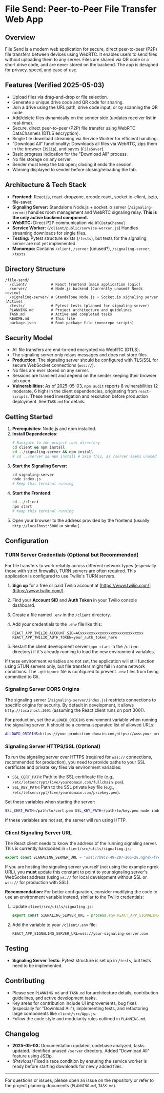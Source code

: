 # File Send: Peer-to-Peer File Transfer Web App

## Overview

File Send is a modern web application for secure, direct peer-to-peer (P2P) file transfers between devices using WebRTC. It enables users to send files without uploading them to any server. Files are shared via QR code or a short drive code, and are never stored on the backend. The app is designed for privacy, speed, and ease of use.

## Features (Verified 2025-05-03)

- Upload files via drag-and-drop or file selection.
- Generate a unique drive code and QR code for sharing.
- Join a drive using the URL path, drive code input, or by scanning the QR code.
- Add/delete files dynamically on the sender side (updates receiver list in real-time).
- Secure, direct peer-to-peer (P2P) file transfer using WebRTC DataChannels (DTLS encryption).
- Single file download streaming via Service Worker for efficient handling.
- "Download All" functionality: Downloads all files via WebRTC, zips them in the browser (`JSZip`), and saves (`FileSaver`).
- Basic progress indication for the "Download All" process.
- No file storage on any server.
- Sender must keep the tab open; closing it ends the session.
- Warning displayed to sender before closing/reloading the tab.

## Architecture & Tech Stack

- **Frontend:** React.js, react-dropzone, qrcode.react, socket.io-client, jszip, file-saver.
- **Signaling Server:** Standalone Node.js + socket.io server (`/signaling-server`) handles room management and WebRTC signaling relay. **This is the only active backend component.**
- **WebRTC:** Direct P2P communication via `RTCDataChannel`.
- **Service Worker:** (`/client/public/service-worker.js`) Handles streaming downloads for single files.
- **Testing:** Pytest structure exists (`/tests`), but tests for the signaling server are not yet implemented.
- **Monorepo:** Contains `/client`, `/server` (unused?), `/signaling-server`, `/tests`.

## Directory Structure

```
/file-send/
  /client/           # React frontend (main application logic)
  /server/           # Node.js backend (Currently unused? Needs review)
  /signaling-server/ # Standalone Node.js + Socket.io signaling server (Active)
  /tests/            # Pytest tests (planned for signaling-server)
  PLANNING.md        # Project architecture and guidelines
  TASK.md            # Active and completed tasks
  README.md          # This file
  package.json       # Root package file (monorepo scripts)
```

## Security Model

- All file transfers are end-to-end encrypted via WebRTC (DTLS).
- The signaling server only relays messages and does not store files.
- **Production:** The signaling server should be configured with TLS/SSL for secure WebSocket connections (`wss://`).
- No files are ever stored on any server.
- Sessions are transient and depend on the sender keeping their browser tab open.
- **Vulnerabilities:** As of 2025-05-03, `npm audit` reports 8 vulnerabilities (2 moderate, 6 high) in the client dependencies, originating from `react-scripts`. These need investigation and resolution before production deployment. See `TASK.md` for details.

## Getting Started

1.  **Prerequisites:** Node.js and npm installed.
2.  **Install Dependencies:**
    ```sh
    # Navigate to the project root directory
    cd client && npm install
    cd ../signaling-server && npm install
    # cd ../server && npm install # Skip this, as /server seems unused
    ```
3.  **Start the Signaling Server:**
    ```sh
    cd signaling-server
    node index.js
    # Keep this terminal running
    ```
4.  **Start the Frontend:**
    ```sh
    cd ../client
    npm start
    # Keep this terminal running
    ```
5.  Open your browser to the address provided by the frontend (usually `http://localhost:3000` or similar).

## Configuration

### TURN Server Credentials (Optional but Recommended)

For file transfers to work reliably across different network types (especially those with strict firewalls), TURN servers are often required. This application is configured to use Twilio's TURN servers.

1.  **Sign up** for a free or paid Twilio account at [https://www.twilio.com/](https://www.twilio.com/).
2.  Find your **Account SID** and **Auth Token** in your Twilio console dashboard.
3.  Create a file named `.env` in the `/client` directory.
4.  Add your credentials to the `.env` file like this:

    ```dotenv
    REACT_APP_TWILIO_ACCOUNT_SID=ACxxxxxxxxxxxxxxxxxxxxxxxxxxxxx
    REACT_APP_TWILIO_AUTH_TOKEN=your_auth_token_here
    ```

5.  Restart the client development server (`npm start` in the `/client` directory) if it's already running to load the new environment variables.

If these environment variables are not set, the application will still function using STUN servers only, but file transfers might fail in some network conditions. The `.gitignore` file is configured to prevent `.env` files from being committed to Git.

### Signaling Server CORS Origins

The signaling server (`/signaling-server/index.js`) restricts connections to specific origins for security. By default in development, it allows `http://localhost:3001` (assuming the React client runs on port 3001).

For production, set the `ALLOWED_ORIGINS` environment variable when running the signaling server. It should be a comma-separated list of allowed URLs:

```bash
ALLOWED_ORIGINS=https://your-production-domain.com,https://www.your-production-domain.com node index.js
```
### Signaling Server HTTPS/SSL (Optional)

To run the signaling server over HTTPS (required for `wss://` connections, recommended for production), you need to provide paths to your SSL certificate and private key files via environment variables:

-   `SSL_CERT_PATH`: Path to the SSL certificate file (e.g., `/etc/letsencrypt/live/yourdomain.com/fullchain.pem`).
-   `SSL_KEY_PATH`: Path to the SSL private key file (e.g., `/etc/letsencrypt/live/yourdomain.com/privkey.pem`).

Set these variables when starting the server:

```bash
SSL_CERT_PATH=/path/to/cert.pem SSL_KEY_PATH=/path/to/key.pem node index.js
```

If these variables are not set, the server will run using HTTP.
### Client Signaling Server URL

The React client needs to know the address of the running signaling server. This is currently hardcoded in `client/src/utils/signaling.js`:

```javascript
export const SIGNALING_SERVER_URL = "wss://b9c2-49-207-206-28.ngrok-free.app"; // Example URL
```

If you are hosting the signaling server yourself (not using the example ngrok URL), you **must** update this constant to point to your signaling server's WebSocket address (using `ws://` for local development without SSL or `wss://` for production with SSL).

**Recommendation:** For better configuration, consider modifying the code to use an environment variable instead, similar to the Twilio credentials:

1.  Update `client/src/utils/signaling.js`:
    ```javascript
    export const SIGNALING_SERVER_URL = process.env.REACT_APP_SIGNALING_SERVER_URL || "ws://localhost:3000"; // Default for local dev
    ```
2.  Add the variable to your `/client/.env` file:
    ```dotenv
    REACT_APP_SIGNALING_SERVER_URL=wss://your-signaling-server.com
    ```
## Testing

- **Signaling Server Tests:** Pytest structure is set up in `/tests`, but tests need to be implemented.

## Contributing

- Please see `PLANNING.md` and `TASK.md` for architecture details, contribution guidelines, and active development tasks.
- Key areas for contribution include UI improvements, bug fixes (especially for "Download All"), implementing tests, and refactoring large components like `client/src/App.js`.
- Follow the code style and modularity rules outlined in `PLANNING.md`.

## Changelog

- **2025-05-03:** Documentation updated, codebase analyzed, tasks updated. Identified unused `/server` directory. Added "Download All" feature using JSZip.
- _(Previous)_ Fixed a race condition by ensuring the service worker is ready before starting downloads for newly added files.

---

For questions or issues, please open an issue on the repository or refer to the project planning documents (`PLANNING.md`, `TASK.md`).
